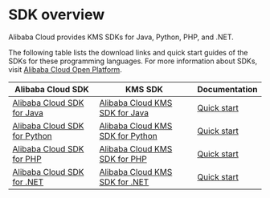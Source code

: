 # SDK overview

Alibaba Cloud provides KMS SDKs for Java, Python, PHP, and .NET.

The following table lists the download links and quick start guides of the SDKs for these programming languages. For more information about SDKs, visit [Alibaba Cloud Open Platform](https://open.alibabacloud.com/sdk).

|Alibaba Cloud SDK|KMS SDK|Documentation|
|-----------------|-------|-------------|
|[Alibaba Cloud SDK for Java](https://open.alibabacloud.com/sdk?language=java&product=sdkcore)|[Alibaba Cloud KMS SDK for Java](https://open.alibabacloud.com/sdk?language=java&product=kms)|[Quick start]()|
|[Alibaba Cloud SDK for Python](https://open.alibabacloud.com/sdk?language=python&product=sdkcore)|[Alibaba Cloud KMS SDK for Python](https://open.alibabacloud.com/sdk?language=python&product=kms)|[Quick start]()|
|[Alibaba Cloud SDK for PHP](https://open.alibabacloud.com/sdk?language=php)|[Alibaba Cloud KMS SDK for PHP](https://open.alibabacloud.com/sdk?language=php&product=kms)|[Quick start]()|
|[Alibaba Cloud SDK for .NET](https://open.alibabacloud.com/sdk?language=net)|[Alibaba Cloud KMS SDK for .NET](https://open.alibabacloud.com/sdk?language=net&product=kms)|[Quick start]()|

